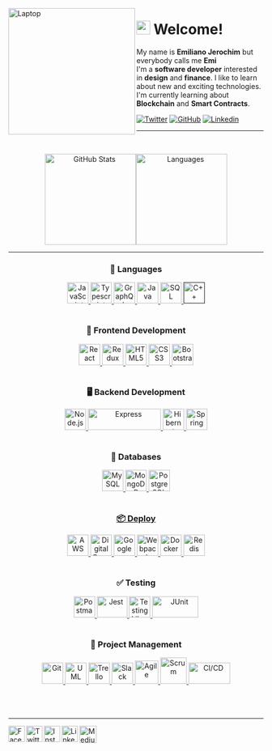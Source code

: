 <a href="https://emijerochim.github.io/emijerochim/" target="_blank"><img align="left" alt="Laptop" width="250px" src="https://img.icons8.com/bubbles/2x/laptop.png"/></a>

# <img src="https://user-images.githubusercontent.com/5679180/79618120-0daffb80-80be-11ea-819e-d2b0fa904d07.gif" width="27px"> Welcome!

My name is **Emiliano Jerochim** but everybody calls me **Emi**
<br>
I'm a **software developer** interested in **design** and **finance**. I like to learn about new and exciting technologies. I'm currently learning about **Blockchain** and **Smart Contracts**.

[![Twitter](https://img.shields.io/twitter/follow/emijerochim?style=social)](https://twitter.com/emijerochim)
[![GitHub](https://img.shields.io/github/followers/emijerochim?label=follow&style=social)](https://github.com/emijerochim)
[![Linkedin](https://img.shields.io/badge/-Emi_Jerochim-blue?style=flat-square&logo=Linkedin&logoColor=white&link=https://www.linkedin.com/in/emijerochim/)](https://www.linkedin.com/in/emijerochim/)
<br>

___
<br>
<p align="center">
  <img alt="GitHub Stats" height="180px" src="https://github-readme-stats.vercel.app/api?username=emijerochim&show_icons=true&theme=jolly&line_height=27&count_private=true"/><img alt="Languages" height="180px" src="https://github-readme-stats.vercel.app/api/top-langs/?username=emijerochim&langs_count=6&theme=jolly&layout=compact"/>
</p>

___
<h3 align="center">💬 Languages</h3>
<p align="center">
  <a href="https://developer.mozilla.org/en-US/docs/Web/JavaScript" title="JavaScript"><img src="https://github.com/tomchen/stack-icons/blob/master/logos/javascript.svg" alt="JavaScript" width="42px" height="42px">     </a>
  <a href="https://www.typescriptlang.org/" title="Typescript"><img src="https://github.com/tomchen/stack-icons/blob/master/logos/typescript-icon.svg" alt="Typescript" width="42px" height="42px">     </a>   
  <a href="https://graphql.org/" title="GraphQL"><img src="https://github.com/tomchen/stack-icons/blob/master/logos/graphql.svg" alt="GraphQL" width="42px" height="42px">     </a>   
  <a href="https://www.java.com/" title="Java"><img src="https://github.com/tomchen/stack-icons/blob/master/logos/java.svg" alt="Java" width="42px" height="42px">     </a>   
  <a href='https://svgshare.com/s/WMK' ><img src='https://svgshare.com/i/WMK.svg' alt="SQL"  width="42px" height="42px"/>     </a>   
  <a href='' title="C++"><img src="https://github.com/get-icon/geticon/blob/master/icons/c-plusplus.svg" alt="C++"  width="42px" height="42px">     </a>
  <br></br>
</p>

<h3 align="center">📱 Frontend Development</h3>
<p align="center">
  <a href="https://reactjs.org/" title="React"><img src="https://github.com/tomchen/stack-icons/blob/master/logos/react.svg" alt="React" width="42px" height="42px">     </a>
  <a href="https://redux.js.org/" title="Redux"><img src="https://github.com/tomchen/stack-icons/blob/master/logos/redux.svg" alt="Redux" width="42px" height="42px">     </a>
  <a href="https://www.w3.org/TR/html5/" title="HTML5"><img src="https://github.com/tomchen/stack-icons/blob/master/logos/html-5.svg" alt="HTML5"  width="42px" height="42px">     </a>
  <a href="https://www.w3.org/TR/CSS/" title="CSS3"><img src="https://github.com/tomchen/stack-icons/blob/master/logos/css-3.svg" alt="CSS3" width="42px" height="42px">     </a>
  <a href="https://getbootstrap.com/" title="Bootstrap"><img src="https://github.com/get-icon/geticon/blob/master/icons/bootstrap.svg" alt="Bootstrap" width="42px" height="42px">     </a>
  <br></br>
</p>

<h3 align="center">🖥️ Backend Development</h3>
<p align="center">
  <a href="https://nodejs.org/" title="Node.js"><img src="https://github.com/tomchen/stack-icons/blob/master/logos/nodejs-icon.svg" alt="Node.js" width="42px" height="42px">     </a>
  <a href="https://expressjs.com/" title="Express"><img src="https://github.com/tomchen/stack-icons/blob/master/logos/express.svg" alt="Express" width="144" height="42px">     </a>
  <a href="https://hibernate.org" title="Hibernate"><img src="https://github.com/get-icon/geticon/blob/master/icons/hibernate.svg" alt="Hibernate" width="42px" height="42px">     </a> 
  <a href="https://spring.io/" title="Spring"><img src="https://github.com/tomchen/stack-icons/blob/master/logos/spring.svg" alt="Spring" width="42px" height="42px">     </a>
  <br></br>
</p>

<h3 align="center">💾 Databases</h3>
<p align="center">
  <a href="https://dev.mysql.com/" title="MySQL"><img src="https://github.com/tomchen/stack-icons/blob/master/logos/mysql.svg" alt="MySQL" width="42px" height="42px">     </a>
  <a href="https://www.mongodb.com/" title="MongoDB"><img src="https://github.com/get-icon/geticon/blob/master/icons/mongodb-icon.svg" alt="MongoDB" width="42px" height="42px"     </a>
  <a href="https://www.postgresql.org/" title="PostgreSQL"><img src="https://github.com/tomchen/stack-icons/blob/master/logos/postgresql.svg" alt="PostgreSQL" width="42px" height="42px"     </a>
  <br></br>
</p>

<h3 align="center">📦 Deploy</h3>
<p align="center">
  <a href="https://aws.amazon.com/" title="AWS"><img src="https://github.com/get-icon/geticon/blob/master/icons/aws.svg" alt="AWS" width="42px" height="42px">     </a>
  <a href="https://www.digitalocean.com/" title="DigitalOcean"><img src="https://github.com/get-icon/geticon/blob/master/icons/digital-ocean.svg" alt="DigitalOcean" width="42px" height="42px">     </a>
  <a href="https://cloud.google.com/" title="Google Cloud"><img src="https://github.com/get-icon/geticon/blob/master/icons/google-cloud.svg" alt="Google" width="42px" height="42px">     </a>
  <a href="https://webpack.js.org/" title="Webpack"><img src="https://github.com/get-icon/geticon/blob/master/icons/webpack.svg" alt="Webpack" width="42px" height="42px">     </a>
  <a href="https://www.docker.com" title="Docker"><img src="https://github.com/get-icon/geticon/blob/master/icons/docker-icon.svg" alt="Docker" width="42px" height="42px">     </a>
  <a href="https://redis.io/" title="Redis"><img src="https://github.com/get-icon/geticon/blob/master/icons/redis.svg" alt="Redis" width="42px" height="42px">     </a>
  <br></br>
</p>

<h3 align="center">✅ Testing</h3>
<p align="center">
  <a href="https://www.postman.com/" title="Postman"><img src="https://github.com/get-icon/geticon/blob/master/icons/postman.svg" alt="Postman" width="42px" height="42px">     </a>
  <a href="https://jestjs.io/" title="Jest"><img src="https://github.com/get-icon/geticon/blob/master/icons/jest.svg" alt="Jest" width="60px" height="42px">     </a>
  <a href="https://testing-library.com/" title="Testing Library"><img src="https://testing-library.com/img/octopus-64x64.png" alt="Testing Library" width="42px" height="42px">     </a>
  <a href="https://junit.org/" title="JUnit"><img src="https://junit.org/junit4/images/junit-logo.png" alt="JUnit" width="91px" height="42px">     </a>
  <br></br>
</p>

<h3 align="center">👥 Project Management</h3>
<p align="center">
  <a href="https://git-scm.com/" title="Git"><img src="https://github.com/tomchen/stack-icons/blob/master/logos/git-icon.svg" alt="Git" width="42px" height="42px">       </a>
  <a href="https://www.uml.org/" title="UML"><img src="https://svgshare.com/i/WQG.svg" alt="UML" width="42px" height="42px">       </a>
  <a href="https://trello.com/" title="Trello"><img src="https://image.flaticon.com/icons/png/512/1313/1313644.png" alt="Trello" width="42px" height="42px">       </a>
  <a href="https://slack.com/" title="Slack"><img src="https://github.com/get-icon/geticon/blob/master/icons/slack-icon.svg" alt="Slack" width="42px" height="42px">       </a>
  <a href="https://en.wikipedia.org/wiki/Agile_software_development" title="Agile"><img src="https://cdn.iconscout.com/icon/premium/png-256-thumb/agile-2534713-2129528.png" alt="Agile" width="46px" height="46px">       </a>
  <a href="https://www.scrum.org/" title="Scrum"><img src="https://svgshare.com/i/WQZ.svg" alt="Scrum" width="52px" height="52px">       </a>
  <a href="https://en.wikipedia.org/wiki/CI/CD" title="CI/CD"><img src="https://user-images.githubusercontent.com/29706515/115298440-dbebcd80-a133-11eb-8f73-905f01726ff0.png" alt="CI/CD" width="82px" height="42px">       </a>
  <br></br><br></br>
</p>

___

<a href="https://www.facebook.com/emijerochim/" target="_blank"><img align="left" alt="Facebook" width="32px" src="https://cdn1.iconfinder.com/data/icons/social-media-2285/512/Colored_Facebook3_svg-512.png"/></a>
<a href="https://www.twitter.com/emijerochim/" target="_blank"><img align="left" alt="Twitter" width="32px" src="https://cdn2.iconfinder.com/data/icons/social-media-2285/512/1_Twitter3_colored_svg-512.png"/></a>
<a href="https://www.instagram.com/emijerochim/" target="_blank"><img align="left" alt="Instagram" width="32px" src="https://cdn2.iconfinder.com/data/icons/social-media-2285/512/1_Instagram_colored_svg_1-512.png"/></a>
<a href="https://www.linkedin.com/in/emijerochim/" target="_blank"><img align="left" alt="LinkedIn" width="32px" src="https://cdn1.iconfinder.com/data/icons/logotypes/32/square-linkedin-512.png"/></a>
<a href="https://medium.com/@emijerochim" target="_blank"><img align="left" alt="Medium" width="34px" src="https://github.com/tomchen/stack-icons/blob/master/logos/medium.svg"/></a>

